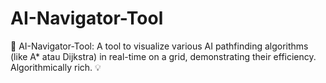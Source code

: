 # AI-Navigator-Tool
🤖 AI-Navigator-Tool: A tool to visualize various AI pathfinding algorithms (like A* atau Dijkstra) in real-time on a grid, demonstrating their efficiency. Algorithmically rich. 💡

